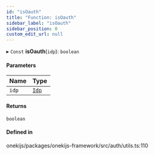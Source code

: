 ```yaml
---
id: "isOauth"
title: "Function: isOauth"
sidebar_label: "isOauth"
sidebar_position: 0
custom_edit_url: null
---
```


▸ `Const` **isOauth**(`idp`): `boolean`

#### Parameters

| Name | Type |
| :------ | :------ |
| `idp` | [`Idp`](../interfaces/Idp.md) |

#### Returns

`boolean`

#### Defined in

onekijs/packages/onekijs-framework/src/auth/utils.ts:110
